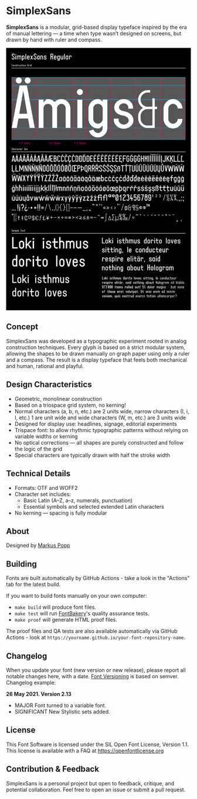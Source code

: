 # SimplexSans

**SimplexSans** is a modular, grid-based display typeface inspired by the era of manual lettering — a time when type wasn’t designed on screens, but drawn by hand with ruler and compass. 

![Sample Image](documentation/image1.png)

## Concept

SimplexSans was developed as a typographic experiment rooted in analog construction techniques. Every glyph is based on a strict modular system, allowing the shapes to be drawn manually on graph paper using only a ruler and a compass. The result is a display typeface that feels both mechanical and human, rational and playful. 

## Design Characteristics

- Geometric, monolinear construction
- Based on a triospace grid system, no kerning! 
- Normal characters (a, b, n, etc.) are 2 units wide, narrow characters (I, i, l, etc.) 1 are unit wide and wide characters (W, m, etc.) are 3 units wide
- Designed for display use: headlines, signage, editorial experiments
- Trispace font: to allow rhythmic typographic patterns without relying on variable widths or kerning
- No optical corrections — all shapes are purely constructed and follow the logic of the grid
- Special characters are typically drawn with half the stroke width

## Technical Details

- Formats: OTF and WOFF2
- Character set includes:
  - Basic Latin (A–Z, a–z, numerals, punctuation)
  - Essential symbols and selected extended Latin characters
- No kerning — spacing is fully modular

## About

Designed by [Markus Popp](https://github.com/markuspopp)

## Building

Fonts are built automatically by GitHub Actions - take a look in the "Actions" tab for the latest build.

If you want to build fonts manually on your own computer:

* `make build` will produce font files.
* `make test` will run [FontBakery](https://github.com/googlefonts/fontbakery)'s quality assurance tests.
* `make proof` will generate HTML proof files.

The proof files and QA tests are also available automatically via GitHub Actions - look at `https://yourname.github.io/your-font-repository-name`.

## Changelog

When you update your font (new version or new release), please report all notable changes here, with a date.
[Font Versioning](https://github.com/googlefonts/gf-docs/tree/main/Spec#font-versioning) is based on semver. 
Changelog example:

**26 May 2021. Version 2.13**
- MAJOR Font turned to a variable font.
- SIGNIFICANT New Stylistic sets added.

## License

This Font Software is licensed under the SIL Open Font License, Version 1.1.
This license is available with a FAQ at https://openfontlicense.org

## Contribution & Feedback

SimplexSans is a personal project but open to feedback, critique, and potential collaboration. Feel free to open an issue or submit a pull request.
